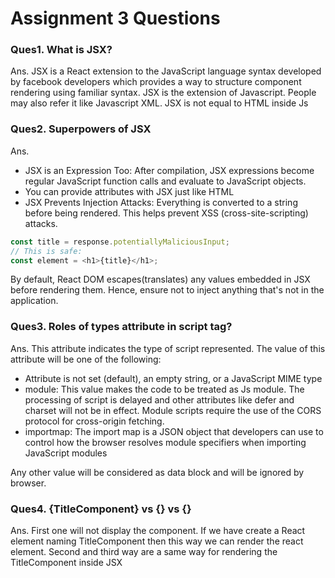 # Assignment 3 Questions

### Ques1. What is JSX?

Ans. JSX is a React extension to the JavaScript language syntax developed by facebook developers which provides a way to structure component rendering using familiar syntax.
JSX is the extension of Javascript. People may also refer it like Javascript XML.
JSX is not equal to HTML inside Js

### Ques2. Superpowers of JSX

Ans.

- JSX is an Expression Too: After compilation, JSX expressions become regular JavaScript function calls and evaluate to JavaScript objects.
- You can provide attributes with JSX just like HTML
- JSX Prevents Injection Attacks: Everything is converted to a string before being rendered. This helps prevent XSS (cross-site-scripting) attacks.

```javascript
const title = response.potentiallyMaliciousInput;
// This is safe:
const element = <h1>{title}</h1>;
```

By default, React DOM escapes(translates) any values embedded in JSX before rendering them. Hence, ensure not to inject anything that's not in the application.

### Ques3. Roles of types attribute in script tag?

Ans. This attribute indicates the type of script represented. The value of this attribute will be one of the following:

- Attribute is not set (default), an empty string, or a JavaScript MIME type
- module: This value makes the code to be treated as Js module.
  The processing of script is delayed and other attributes like defer and charset will not be in effect.
  Module scripts require the use of the CORS protocol for cross-origin fetching.
- importmap: The import map is a JSON object that developers can use to control how the browser resolves module specifiers when importing JavaScript modules

Any other value will be considered as data block and will be ignored by browser.

### Ques4. {TitleComponent} vs {<TitleComponent />} vs {<TitleComponent><TitleComponent />}

Ans. First one will not display the component. If we have create a React element naming TitleComponent then this way we can render the react element.
Second and third way are a same way for rendering the TitleComponent inside JSX

